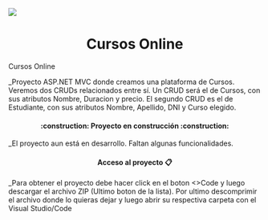 
![](https://github.com/Sofidiazb/Parcial-1---Herramientas-de-Programacion/assets/94146059/15e062a8-7253-4492-ad57-54e7fb54a307)

<h1 align="center">
Cursos Online
</h1>
Cursos Online

_Proyecto ASP.NET MVC donde creamos una plataforma de Cursos. Veremos dos CRUDs relacionados entre sí.
Un CRUD será el de Cursos, con sus atributos Nombre, Duracion y precio.
El segundo CRUD es el de Estudiante, con sus atributos Nombre, Apellido, DNI y Curso elegido.

<h4 align="center">
:construction: Proyecto en construcción :construction:
</h4>

_El proyecto aun está en desarrollo. Faltan algunas funcionalidades.


<h4 align="center">
Acceso al proyecto 📋
</h4> 

_Para obtener el proyecto debe hacer click en el boton <>Code y luego descargar el archivo ZIP (Ultimo boton de la lista).
Por ultimo descomprimir el archivo donde lo quieras dejar y luego abrir su respectiva carpeta con el Visual Studio/Code

